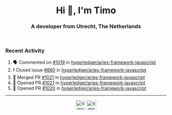 <h1 align="center">Hi 👋, I'm Timo</h1>
<h3 align="center">A developer from Utrecht, The Netherlands</h3>
<br/>
<!-- https://github.com/rahuldkjain/github-profile-readme-generator --!>

<!--  <p align="left"><img src="https://github-readme-stats.vercel.app/api?username=timoglastra&show_icons=true&count_private=true&" alt="timoglastra" /></p> --!>

<!--
Github language stats
<p align="left"><img src="https://github-readme-stats.vercel.app/api/top-langs/?username=timoglastra&layout=compact" alt="timoglastra" /><p>
-->

<!-- Codestats language stats -->
<!-- <p align="left"><img src="https://codestats-readme.vercel.app/api/top-langs/?username=timoglastra&layout=compact&language_count=12" alt="timoglastra" /><p>    --!>
  
<h3>Recent Activity</h3>

<!--START_SECTION:activity-->
1. 🗣 Commented on [#1019](https://github.com/hyperledger/aries-framework-javascript/issues/1019) in [hyperledger/aries-framework-javascript](https://github.com/hyperledger/aries-framework-javascript)
2. ❗️ Closed issue [#860](https://github.com/hyperledger/aries-framework-javascript/issues/860) in [hyperledger/aries-framework-javascript](https://github.com/hyperledger/aries-framework-javascript)
3. 🎉 Merged PR [#1021](https://github.com/hyperledger/aries-framework-javascript/pull/1021) in [hyperledger/aries-framework-javascript](https://github.com/hyperledger/aries-framework-javascript)
4. 💪 Opened PR [#1021](https://github.com/hyperledger/aries-framework-javascript/pull/1021) in [hyperledger/aries-framework-javascript](https://github.com/hyperledger/aries-framework-javascript)
5. 💪 Opened PR [#1020](https://github.com/hyperledger/aries-framework-javascript/pull/1020) in [hyperledger/aries-framework-javascript](https://github.com/hyperledger/aries-framework-javascript)
<!--END_SECTION:activity-->

---

<p align="center">
<a href="https://twitter.com/timoglastra" target="blank"><img align="center" src="https://cdn.jsdelivr.net/npm/simple-icons@3.0.1/icons/twitter.svg" alt="timoglastra" height="30" width="30" /></a>
<a href="https://linkedin.com/in/timoglastra" target="blank"><img align="center" src="https://cdn.jsdelivr.net/npm/simple-icons@3.0.1/icons/linkedin.svg" alt="timoglastra" height="30" width="30" /></a>
</p>



